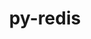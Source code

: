 ---
title: "py-redis"
layout: cache
categories: [package, develop]
meta: {"versions": ["3.5.3", "4.5.1"], "compilers": ["gcc@=7.5.0"], "oss": ["ubuntu18.04"], "platforms": ["linux"], "targets": ["x86_64", "x86_64_v3"], "stacks": ["radiuss", "root"], "num_specs": 41, "num_specs_by_stack": {"root": 41, "radiuss": 41}}
spec_details: [{"hash": "hchvbu2h2wf5svecjya3ypufktmoa7we", "compiler": "gcc@=7.5.0", "versions": ["3.5.3"], "os": "ubuntu18.04", "platform": "linux", "target": "x86_64", "variants": ["~hiredis"], "stacks": ["root", "radiuss"], "size": "-", "tarball": "https://binaries.spack.io/develop/build_cache/linux-ubuntu18.04-x86_64/gcc-7.5.0/py-redis-3.5.3/linux-ubuntu18.04-x86_64-gcc-7.5.0-py-redis-3.5.3-hchvbu2h2wf5svecjya3ypufktmoa7we.spack"}, {"hash": "3mgfiryv7xezncjp63krh3fpx52mbfyf", "compiler": "gcc@=7.5.0", "versions": ["3.5.3"], "os": "ubuntu18.04", "platform": "linux", "target": "x86_64", "variants": ["~hiredis"], "stacks": ["root", "radiuss"], "size": "-", "tarball": "https://binaries.spack.io/develop/build_cache/linux-ubuntu18.04-x86_64/gcc-7.5.0/py-redis-3.5.3/linux-ubuntu18.04-x86_64-gcc-7.5.0-py-redis-3.5.3-3mgfiryv7xezncjp63krh3fpx52mbfyf.spack"}, {"hash": "lr6aklsu7tolmqs6nbba3gjz4zt4hwid", "compiler": "gcc@=7.5.0", "versions": ["3.5.3"], "os": "ubuntu18.04", "platform": "linux", "target": "x86_64", "variants": ["~hiredis"], "stacks": ["root", "radiuss"], "size": "-", "tarball": "https://binaries.spack.io/develop/build_cache/linux-ubuntu18.04-x86_64/gcc-7.5.0/py-redis-3.5.3/linux-ubuntu18.04-x86_64-gcc-7.5.0-py-redis-3.5.3-lr6aklsu7tolmqs6nbba3gjz4zt4hwid.spack"}, {"hash": "bvngktlcpv6itbcu4omkguz76r5uahj5", "compiler": "gcc@=7.5.0", "versions": ["3.5.3"], "os": "ubuntu18.04", "platform": "linux", "target": "x86_64", "variants": ["~hiredis"], "stacks": ["root", "radiuss"], "size": "-", "tarball": "https://binaries.spack.io/develop/build_cache/linux-ubuntu18.04-x86_64/gcc-7.5.0/py-redis-3.5.3/linux-ubuntu18.04-x86_64-gcc-7.5.0-py-redis-3.5.3-bvngktlcpv6itbcu4omkguz76r5uahj5.spack"}, {"hash": "nlldmpcs6aeiioq7hdrmk4bs4lxisilf", "compiler": "gcc@=7.5.0", "versions": ["3.5.3"], "os": "ubuntu18.04", "platform": "linux", "target": "x86_64", "variants": ["~hiredis"], "stacks": ["root", "radiuss"], "size": "-", "tarball": "https://binaries.spack.io/develop/build_cache/linux-ubuntu18.04-x86_64/gcc-7.5.0/py-redis-3.5.3/linux-ubuntu18.04-x86_64-gcc-7.5.0-py-redis-3.5.3-nlldmpcs6aeiioq7hdrmk4bs4lxisilf.spack"}, {"hash": "ured24iqkgv7geygohx62fyzqbrc7vfz", "compiler": "gcc@=7.5.0", "versions": ["3.5.3"], "os": "ubuntu18.04", "platform": "linux", "target": "x86_64", "variants": ["~hiredis"], "stacks": ["root", "radiuss"], "size": "-", "tarball": "https://binaries.spack.io/develop/build_cache/linux-ubuntu18.04-x86_64/gcc-7.5.0/py-redis-3.5.3/linux-ubuntu18.04-x86_64-gcc-7.5.0-py-redis-3.5.3-ured24iqkgv7geygohx62fyzqbrc7vfz.spack"}, {"hash": "fsotkiezmhlrxknbu3kujlupjtj3s755", "compiler": "gcc@=7.5.0", "versions": ["3.5.3"], "os": "ubuntu18.04", "platform": "linux", "target": "x86_64", "variants": ["build_system=python_pip", "~hiredis"], "stacks": ["root", "radiuss"], "size": "-", "tarball": "https://binaries.spack.io/develop/build_cache/linux-ubuntu18.04-x86_64/gcc-7.5.0/py-redis-3.5.3/linux-ubuntu18.04-x86_64-gcc-7.5.0-py-redis-3.5.3-fsotkiezmhlrxknbu3kujlupjtj3s755.spack"}, {"hash": "h7ju6om4bvkbpcgp7mkip23qde6mbkie", "compiler": "gcc@=7.5.0", "versions": ["3.5.3"], "os": "ubuntu18.04", "platform": "linux", "target": "x86_64", "variants": ["~hiredis"], "stacks": ["root", "radiuss"], "size": "-", "tarball": "https://binaries.spack.io/develop/build_cache/linux-ubuntu18.04-x86_64/gcc-7.5.0/py-redis-3.5.3/linux-ubuntu18.04-x86_64-gcc-7.5.0-py-redis-3.5.3-h7ju6om4bvkbpcgp7mkip23qde6mbkie.spack"}, {"hash": "bxh3eskvl4elee4pdw6oc3d4jwglei5m", "compiler": "gcc@=7.5.0", "versions": ["3.5.3"], "os": "ubuntu18.04", "platform": "linux", "target": "x86_64", "variants": ["~hiredis"], "stacks": ["root", "radiuss"], "size": "-", "tarball": "https://binaries.spack.io/develop/build_cache/linux-ubuntu18.04-x86_64/gcc-7.5.0/py-redis-3.5.3/linux-ubuntu18.04-x86_64-gcc-7.5.0-py-redis-3.5.3-bxh3eskvl4elee4pdw6oc3d4jwglei5m.spack"}, {"hash": "2nwl6k66gmbdi3kn52s27al7ebnz2oy2", "compiler": "gcc@=7.5.0", "versions": ["3.5.3"], "os": "ubuntu18.04", "platform": "linux", "target": "x86_64", "variants": ["~hiredis"], "stacks": ["root", "radiuss"], "size": "-", "tarball": "https://binaries.spack.io/develop/build_cache/linux-ubuntu18.04-x86_64/gcc-7.5.0/py-redis-3.5.3/linux-ubuntu18.04-x86_64-gcc-7.5.0-py-redis-3.5.3-2nwl6k66gmbdi3kn52s27al7ebnz2oy2.spack"}, {"hash": "zd2skmwna4nodppwytb4hzpzbswgj4by", "compiler": "gcc@=7.5.0", "versions": ["3.5.3"], "os": "ubuntu18.04", "platform": "linux", "target": "x86_64", "variants": ["~hiredis"], "stacks": ["root", "radiuss"], "size": "-", "tarball": "https://binaries.spack.io/develop/build_cache/linux-ubuntu18.04-x86_64/gcc-7.5.0/py-redis-3.5.3/linux-ubuntu18.04-x86_64-gcc-7.5.0-py-redis-3.5.3-zd2skmwna4nodppwytb4hzpzbswgj4by.spack"}, {"hash": "pr3axsm4llpilz3wxjhg3tddd7dadazn", "compiler": "gcc@=7.5.0", "versions": ["3.5.3"], "os": "ubuntu18.04", "platform": "linux", "target": "x86_64", "variants": ["~hiredis"], "stacks": ["root", "radiuss"], "size": "-", "tarball": "https://binaries.spack.io/develop/build_cache/linux-ubuntu18.04-x86_64/gcc-7.5.0/py-redis-3.5.3/linux-ubuntu18.04-x86_64-gcc-7.5.0-py-redis-3.5.3-pr3axsm4llpilz3wxjhg3tddd7dadazn.spack"}, {"hash": "rz5suz3ictxml64kpczyr2e4ud56mkqa", "compiler": "gcc@=7.5.0", "versions": ["3.5.3"], "os": "ubuntu18.04", "platform": "linux", "target": "x86_64", "variants": ["~hiredis"], "stacks": ["root", "radiuss"], "size": "-", "tarball": "https://binaries.spack.io/develop/build_cache/linux-ubuntu18.04-x86_64/gcc-7.5.0/py-redis-3.5.3/linux-ubuntu18.04-x86_64-gcc-7.5.0-py-redis-3.5.3-rz5suz3ictxml64kpczyr2e4ud56mkqa.spack"}, {"hash": "ilqpga7kppcanro4qdj6gkghmo2pbwk7", "compiler": "gcc@=7.5.0", "versions": ["3.5.3"], "os": "ubuntu18.04", "platform": "linux", "target": "x86_64", "variants": ["build_system=python_pip", "~hiredis"], "stacks": ["root", "radiuss"], "size": "-", "tarball": "https://binaries.spack.io/develop/build_cache/linux-ubuntu18.04-x86_64/gcc-7.5.0/py-redis-3.5.3/linux-ubuntu18.04-x86_64-gcc-7.5.0-py-redis-3.5.3-ilqpga7kppcanro4qdj6gkghmo2pbwk7.spack"}, {"hash": "vhtcb6mcbmukam6iqjfuar3hiyvgtwom", "compiler": "gcc@=7.5.0", "versions": ["3.5.3"], "os": "ubuntu18.04", "platform": "linux", "target": "x86_64", "variants": ["~hiredis"], "stacks": ["root", "radiuss"], "size": "-", "tarball": "https://binaries.spack.io/develop/build_cache/linux-ubuntu18.04-x86_64/gcc-7.5.0/py-redis-3.5.3/linux-ubuntu18.04-x86_64-gcc-7.5.0-py-redis-3.5.3-vhtcb6mcbmukam6iqjfuar3hiyvgtwom.spack"}, {"hash": "uj355bxljrfjc3xvt32poredlbxvd2u5", "compiler": "gcc@=7.5.0", "versions": ["3.5.3"], "os": "ubuntu18.04", "platform": "linux", "target": "x86_64", "variants": ["~hiredis"], "stacks": ["root", "radiuss"], "size": "-", "tarball": "https://binaries.spack.io/develop/build_cache/linux-ubuntu18.04-x86_64/gcc-7.5.0/py-redis-3.5.3/linux-ubuntu18.04-x86_64-gcc-7.5.0-py-redis-3.5.3-uj355bxljrfjc3xvt32poredlbxvd2u5.spack"}, {"hash": "oxkazcqjgvrrop5qkiqbvsbsr5iml6xy", "compiler": "gcc@=7.5.0", "versions": ["3.5.3"], "os": "ubuntu18.04", "platform": "linux", "target": "x86_64", "variants": ["~hiredis"], "stacks": ["root", "radiuss"], "size": "-", "tarball": "https://binaries.spack.io/develop/build_cache/linux-ubuntu18.04-x86_64/gcc-7.5.0/py-redis-3.5.3/linux-ubuntu18.04-x86_64-gcc-7.5.0-py-redis-3.5.3-oxkazcqjgvrrop5qkiqbvsbsr5iml6xy.spack"}, {"hash": "qcjc46sjxwj7tpcmjujikk7mw5sba7kp", "compiler": "gcc@=7.5.0", "versions": ["3.5.3"], "os": "ubuntu18.04", "platform": "linux", "target": "x86_64", "variants": ["~hiredis"], "stacks": ["root", "radiuss"], "size": "-", "tarball": "https://binaries.spack.io/develop/build_cache/linux-ubuntu18.04-x86_64/gcc-7.5.0/py-redis-3.5.3/linux-ubuntu18.04-x86_64-gcc-7.5.0-py-redis-3.5.3-qcjc46sjxwj7tpcmjujikk7mw5sba7kp.spack"}, {"hash": "4nmo2i2l7adbp7feewxbhw3hbdfjbgz6", "compiler": "gcc@=7.5.0", "versions": ["3.5.3"], "os": "ubuntu18.04", "platform": "linux", "target": "x86_64", "variants": ["~hiredis"], "stacks": ["root", "radiuss"], "size": "-", "tarball": "https://binaries.spack.io/develop/build_cache/linux-ubuntu18.04-x86_64/gcc-7.5.0/py-redis-3.5.3/linux-ubuntu18.04-x86_64-gcc-7.5.0-py-redis-3.5.3-4nmo2i2l7adbp7feewxbhw3hbdfjbgz6.spack"}, {"hash": "xhptizr5vhf2j6fmrnc5akmb3lkl4rqv", "compiler": "gcc@=7.5.0", "versions": ["3.5.3"], "os": "ubuntu18.04", "platform": "linux", "target": "x86_64", "variants": ["~hiredis"], "stacks": ["root", "radiuss"], "size": "-", "tarball": "https://binaries.spack.io/develop/build_cache/linux-ubuntu18.04-x86_64/gcc-7.5.0/py-redis-3.5.3/linux-ubuntu18.04-x86_64-gcc-7.5.0-py-redis-3.5.3-xhptizr5vhf2j6fmrnc5akmb3lkl4rqv.spack"}, {"hash": "ko6jb3xmmippvuev327uk2fndwrzjn32", "compiler": "gcc@=7.5.0", "versions": ["3.5.3"], "os": "ubuntu18.04", "platform": "linux", "target": "x86_64", "variants": ["~hiredis"], "stacks": ["root", "radiuss"], "size": "-", "tarball": "https://binaries.spack.io/develop/build_cache/linux-ubuntu18.04-x86_64/gcc-7.5.0/py-redis-3.5.3/linux-ubuntu18.04-x86_64-gcc-7.5.0-py-redis-3.5.3-ko6jb3xmmippvuev327uk2fndwrzjn32.spack"}, {"hash": "3qtxafwfmxjzj2rukjwdlajfh3td5har", "compiler": "gcc@=7.5.0", "versions": ["3.5.3"], "os": "ubuntu18.04", "platform": "linux", "target": "x86_64", "variants": ["~hiredis"], "stacks": ["root", "radiuss"], "size": "-", "tarball": "https://binaries.spack.io/develop/build_cache/linux-ubuntu18.04-x86_64/gcc-7.5.0/py-redis-3.5.3/linux-ubuntu18.04-x86_64-gcc-7.5.0-py-redis-3.5.3-3qtxafwfmxjzj2rukjwdlajfh3td5har.spack"}, {"hash": "vzpig6va5ca6aabx22laydsrsaz3grfx", "compiler": "gcc@=7.5.0", "versions": ["3.5.3"], "os": "ubuntu18.04", "platform": "linux", "target": "x86_64", "variants": ["build_system=python_pip", "~hiredis"], "stacks": ["root", "radiuss"], "size": "-", "tarball": "https://binaries.spack.io/develop/build_cache/linux-ubuntu18.04-x86_64/gcc-7.5.0/py-redis-3.5.3/linux-ubuntu18.04-x86_64-gcc-7.5.0-py-redis-3.5.3-vzpig6va5ca6aabx22laydsrsaz3grfx.spack"}, {"hash": "3oplicyip3vp467h7zwkx5py2lscuv4a", "compiler": "gcc@=7.5.0", "versions": ["3.5.3"], "os": "ubuntu18.04", "platform": "linux", "target": "x86_64", "variants": ["~hiredis"], "stacks": ["root", "radiuss"], "size": "-", "tarball": "https://binaries.spack.io/develop/build_cache/linux-ubuntu18.04-x86_64/gcc-7.5.0/py-redis-3.5.3/linux-ubuntu18.04-x86_64-gcc-7.5.0-py-redis-3.5.3-3oplicyip3vp467h7zwkx5py2lscuv4a.spack"}, {"hash": "bbn2tmqfze2ypc75br5t2jqhm5o465dr", "compiler": "gcc@=7.5.0", "versions": ["3.5.3"], "os": "ubuntu18.04", "platform": "linux", "target": "x86_64", "variants": ["~hiredis"], "stacks": ["root", "radiuss"], "size": "-", "tarball": "https://binaries.spack.io/develop/build_cache/linux-ubuntu18.04-x86_64/gcc-7.5.0/py-redis-3.5.3/linux-ubuntu18.04-x86_64-gcc-7.5.0-py-redis-3.5.3-bbn2tmqfze2ypc75br5t2jqhm5o465dr.spack"}, {"hash": "bld7f2nbgsswwpykgndkdl7u53omox4s", "compiler": "gcc@=7.5.0", "versions": ["3.5.3"], "os": "ubuntu18.04", "platform": "linux", "target": "x86_64", "variants": ["~hiredis"], "stacks": ["root", "radiuss"], "size": "-", "tarball": "https://binaries.spack.io/develop/build_cache/linux-ubuntu18.04-x86_64/gcc-7.5.0/py-redis-3.5.3/linux-ubuntu18.04-x86_64-gcc-7.5.0-py-redis-3.5.3-bld7f2nbgsswwpykgndkdl7u53omox4s.spack"}, {"hash": "uja5z4umj2z63vh3n5jol6qbrrs4mpfc", "compiler": "gcc@=7.5.0", "versions": ["3.5.3"], "os": "ubuntu18.04", "platform": "linux", "target": "x86_64", "variants": ["~hiredis"], "stacks": ["root", "radiuss"], "size": "-", "tarball": "https://binaries.spack.io/develop/build_cache/linux-ubuntu18.04-x86_64/gcc-7.5.0/py-redis-3.5.3/linux-ubuntu18.04-x86_64-gcc-7.5.0-py-redis-3.5.3-uja5z4umj2z63vh3n5jol6qbrrs4mpfc.spack"}, {"hash": "z2f35gdbfufl44xvyskrozjdimuukzcw", "compiler": "gcc@=7.5.0", "versions": ["3.5.3"], "os": "ubuntu18.04", "platform": "linux", "target": "x86_64", "variants": ["~hiredis"], "stacks": ["root", "radiuss"], "size": "-", "tarball": "https://binaries.spack.io/develop/build_cache/linux-ubuntu18.04-x86_64/gcc-7.5.0/py-redis-3.5.3/linux-ubuntu18.04-x86_64-gcc-7.5.0-py-redis-3.5.3-z2f35gdbfufl44xvyskrozjdimuukzcw.spack"}, {"hash": "a23g5dugpa5i55ktnaa5dbv2mnedtsuu", "compiler": "gcc@=7.5.0", "versions": ["3.5.3"], "os": "ubuntu18.04", "platform": "linux", "target": "x86_64", "variants": ["~hiredis"], "stacks": ["root", "radiuss"], "size": "-", "tarball": "https://binaries.spack.io/develop/build_cache/linux-ubuntu18.04-x86_64/gcc-7.5.0/py-redis-3.5.3/linux-ubuntu18.04-x86_64-gcc-7.5.0-py-redis-3.5.3-a23g5dugpa5i55ktnaa5dbv2mnedtsuu.spack"}, {"hash": "bt3yxs53c7n476jevgifqurunpbwtru3", "compiler": "gcc@=7.5.0", "versions": ["3.5.3"], "os": "ubuntu18.04", "platform": "linux", "target": "x86_64", "variants": ["~hiredis"], "stacks": ["root", "radiuss"], "size": "-", "tarball": "https://binaries.spack.io/develop/build_cache/linux-ubuntu18.04-x86_64/gcc-7.5.0/py-redis-3.5.3/linux-ubuntu18.04-x86_64-gcc-7.5.0-py-redis-3.5.3-bt3yxs53c7n476jevgifqurunpbwtru3.spack"}, {"hash": "wgzq3qzi2orfwlloahguo3xf2vw35xmk", "compiler": "gcc@=7.5.0", "versions": ["3.5.3"], "os": "ubuntu18.04", "platform": "linux", "target": "x86_64", "variants": ["~hiredis"], "stacks": ["root", "radiuss"], "size": "-", "tarball": "https://binaries.spack.io/develop/build_cache/linux-ubuntu18.04-x86_64/gcc-7.5.0/py-redis-3.5.3/linux-ubuntu18.04-x86_64-gcc-7.5.0-py-redis-3.5.3-wgzq3qzi2orfwlloahguo3xf2vw35xmk.spack"}, {"hash": "zai6tsv6nyhnexn533m5bbxfhvnlpu4s", "compiler": "gcc@=7.5.0", "versions": ["3.5.3"], "os": "ubuntu18.04", "platform": "linux", "target": "x86_64", "variants": ["~hiredis"], "stacks": ["root", "radiuss"], "size": "-", "tarball": "https://binaries.spack.io/develop/build_cache/linux-ubuntu18.04-x86_64/gcc-7.5.0/py-redis-3.5.3/linux-ubuntu18.04-x86_64-gcc-7.5.0-py-redis-3.5.3-zai6tsv6nyhnexn533m5bbxfhvnlpu4s.spack"}, {"hash": "53pg6bhpxzrx2uc7q25hcpfdjpthz4mj", "compiler": "gcc@=7.5.0", "versions": ["4.5.1"], "os": "ubuntu18.04", "platform": "linux", "target": "x86_64", "variants": ["build_system=python_pip", "~hiredis"], "stacks": ["root", "radiuss"], "size": "-", "tarball": "https://binaries.spack.io/develop/build_cache/linux-ubuntu18.04-x86_64/gcc-7.5.0/py-redis-4.5.1/linux-ubuntu18.04-x86_64-gcc-7.5.0-py-redis-4.5.1-53pg6bhpxzrx2uc7q25hcpfdjpthz4mj.spack"}, {"hash": "jz6fnfhpccpwm7colzrltgsuhsgcii55", "compiler": "gcc@=7.5.0", "versions": ["3.5.3"], "os": "ubuntu18.04", "platform": "linux", "target": "x86_64", "variants": ["~hiredis"], "stacks": ["root", "radiuss"], "size": "-", "tarball": "https://binaries.spack.io/develop/build_cache/linux-ubuntu18.04-x86_64/gcc-7.5.0/py-redis-3.5.3/linux-ubuntu18.04-x86_64-gcc-7.5.0-py-redis-3.5.3-jz6fnfhpccpwm7colzrltgsuhsgcii55.spack"}, {"hash": "2af4cu2b6x737vra4mn7y2wdwszbj2e3", "compiler": "gcc@=7.5.0", "versions": ["4.5.1"], "os": "ubuntu18.04", "platform": "linux", "target": "x86_64_v3", "variants": ["build_system=python_pip", "~hiredis"], "stacks": ["root", "radiuss"], "size": "-", "tarball": "https://binaries.spack.io/develop/build_cache/linux-ubuntu18.04-x86_64_v3/gcc-7.5.0/py-redis-4.5.1/linux-ubuntu18.04-x86_64_v3-gcc-7.5.0-py-redis-4.5.1-2af4cu2b6x737vra4mn7y2wdwszbj2e3.spack"}, {"hash": "7u7e6fnfblgpgh2lwzt66jdgk34m2r2z", "compiler": "gcc@=7.5.0", "versions": ["4.5.1"], "os": "ubuntu18.04", "platform": "linux", "target": "x86_64_v3", "variants": ["build_system=python_pip", "~hiredis"], "stacks": ["root", "radiuss"], "size": "-", "tarball": "https://binaries.spack.io/develop/build_cache/linux-ubuntu18.04-x86_64_v3/gcc-7.5.0/py-redis-4.5.1/linux-ubuntu18.04-x86_64_v3-gcc-7.5.0-py-redis-4.5.1-7u7e6fnfblgpgh2lwzt66jdgk34m2r2z.spack"}, {"hash": "2kobbcrgqd3m6qbmjyizi77ua266xm5n", "compiler": "gcc@=7.5.0", "versions": ["4.5.1"], "os": "ubuntu18.04", "platform": "linux", "target": "x86_64_v3", "variants": ["build_system=python_pip", "~hiredis"], "stacks": ["root", "radiuss"], "size": "-", "tarball": "https://binaries.spack.io/develop/build_cache/linux-ubuntu18.04-x86_64_v3/gcc-7.5.0/py-redis-4.5.1/linux-ubuntu18.04-x86_64_v3-gcc-7.5.0-py-redis-4.5.1-2kobbcrgqd3m6qbmjyizi77ua266xm5n.spack"}, {"hash": "dxh6jzmjabspwldn4pty7ykszhrijexg", "compiler": "gcc@=7.5.0", "versions": ["4.5.1"], "os": "ubuntu18.04", "platform": "linux", "target": "x86_64_v3", "variants": ["build_system=python_pip", "~hiredis"], "stacks": ["root", "radiuss"], "size": "-", "tarball": "https://binaries.spack.io/develop/build_cache/linux-ubuntu18.04-x86_64_v3/gcc-7.5.0/py-redis-4.5.1/linux-ubuntu18.04-x86_64_v3-gcc-7.5.0-py-redis-4.5.1-dxh6jzmjabspwldn4pty7ykszhrijexg.spack"}, {"hash": "usfceqs7sbefa7bdxu5ezdf6tudq3wr4", "compiler": "gcc@=7.5.0", "versions": ["4.5.1"], "os": "ubuntu18.04", "platform": "linux", "target": "x86_64_v3", "variants": ["build_system=python_pip", "~hiredis"], "stacks": ["root", "radiuss"], "size": "-", "tarball": "https://binaries.spack.io/develop/build_cache/linux-ubuntu18.04-x86_64_v3/gcc-7.5.0/py-redis-4.5.1/linux-ubuntu18.04-x86_64_v3-gcc-7.5.0-py-redis-4.5.1-usfceqs7sbefa7bdxu5ezdf6tudq3wr4.spack"}, {"hash": "25za3ob2kojl53lsruvlclxfpvcovnuy", "compiler": "gcc@=7.5.0", "versions": ["4.5.1"], "os": "ubuntu18.04", "platform": "linux", "target": "x86_64_v3", "variants": ["build_system=python_pip", "~hiredis"], "stacks": ["root", "radiuss"], "size": "-", "tarball": "https://binaries.spack.io/develop/build_cache/linux-ubuntu18.04-x86_64_v3/gcc-7.5.0/py-redis-4.5.1/linux-ubuntu18.04-x86_64_v3-gcc-7.5.0-py-redis-4.5.1-25za3ob2kojl53lsruvlclxfpvcovnuy.spack"}, {"hash": "qwr7g62sl4hohb2jrnlkjs4gn75nxduq", "compiler": "gcc@=7.5.0", "versions": ["4.5.1"], "os": "ubuntu18.04", "platform": "linux", "target": "x86_64_v3", "variants": ["build_system=python_pip", "~hiredis"], "stacks": ["root", "radiuss"], "size": "-", "tarball": "https://binaries.spack.io/develop/build_cache/linux-ubuntu18.04-x86_64_v3/gcc-7.5.0/py-redis-4.5.1/linux-ubuntu18.04-x86_64_v3-gcc-7.5.0-py-redis-4.5.1-qwr7g62sl4hohb2jrnlkjs4gn75nxduq.spack"}]
---